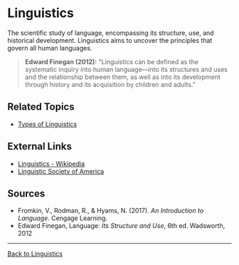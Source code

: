 # Linguistics

The scientific study of language, encompassing its structure, use, and historical development. Linguistics aims to uncover the principles that govern all human languages.

> **Edward Finegan (2012):**
> "Linguistics can be defined as the systematic inquiry into human language—into its structures and uses and the relationship between them, as well as into its development through history and its acquisition by children and adults."


## Related Topics

- [Types of Linguistics](Types/README.md)

## External Links

- [Linguistics - Wikipedia](https://en.wikipedia.org/wiki/Linguistics)
- [Linguistic Society of America](https://www.linguisticsociety.org/)

## Sources

- Fromkin, V., Rodman, R., & Hyams, N. (2017). *An Introduction to Language*. Cengage Learning.
- Edward Finegan, Language: *Its Structure and Use*, 6th ed. Wadsworth, 2012 
---

[Back to Linguistics](README.md)
